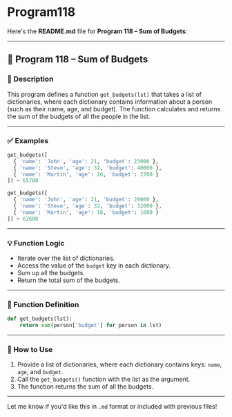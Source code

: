 # Program118
Here's the **README.md** file for **Program 118 – Sum of Budgets**:

---

## 📘 Program 118 – Sum of Budgets

### 📝 Description  

This program defines a function `get_budgets(lst)` that takes a list of dictionaries, where each dictionary contains information about a person (such as their name, age, and budget). The function calculates and returns the sum of the budgets of all the people in the list.

---

### ✅ Examples

```python
get_budgets([
  { 'name': 'John', 'age': 21, 'budget': 23000 },
  { 'name': 'Steve', 'age': 32, 'budget': 40000 },
  { 'name': 'Martin', 'age': 16, 'budget': 2700 }
]) ➞ 65700

get_budgets([
  { 'name': 'John', 'age': 21, 'budget': 29000 },
  { 'name': 'Steve', 'age': 32, 'budget': 32000 },
  { 'name': 'Martin', 'age': 16, 'budget': 1600 }
]) ➞ 62600
```

---

### 💡 Function Logic

- Iterate over the list of dictionaries.
- Access the value of the `budget` key in each dictionary.
- Sum up all the budgets.
- Return the total sum of the budgets.

---

### 🧠 Function Definition

```python
def get_budgets(lst):
    return sum(person['budget'] for person in lst)
```

---

### 🔁 How to Use

1. Provide a list of dictionaries, where each dictionary contains keys: `name`, `age`, and `budget`.
2. Call the `get_budgets()` function with the list as the argument.
3. The function returns the sum of all the budgets.

---

Let me know if you'd like this in `.md` format or included with previous files!
